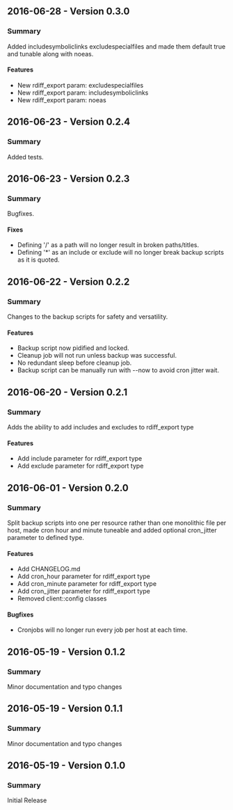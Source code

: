 ## 2016-06-28 - Version 0.3.0
### Summary
Added includesymboliclinks excludespecialfiles and made them default true and tunable along with noeas.
#### Features
- New rdiff_export param: excludespecialfiles
- New rdiff_export param: includesymboliclinks
- New rdiff_export param: noeas

## 2016-06-23 - Version 0.2.4
### Summary
Added tests.

## 2016-06-23 - Version 0.2.3
### Summary
Bugfixes.

#### Fixes
- Defining '/' as a path will no longer result in broken paths/titles.
- Defining '*' as an include or exclude will no longer break backup scripts as it is quoted.

## 2016-06-22 - Version 0.2.2
### Summary
Changes to the backup scripts for safety and versatility.

#### Features
- Backup script now pidified and locked.
- Cleanup job will not run unless backup was successful.
- No redundant sleep before cleanup job.
- Backup script can be manually run with --now to avoid cron jitter wait.

## 2016-06-20 - Version 0.2.1
### Summary
Adds the ability to add includes and excludes to rdiff_export type

#### Features
- Add include parameter for rdiff_export type
- Add exclude parameter for rdiff_export type

## 2016-06-01 - Version 0.2.0
### Summary
Split backup scripts into one per resource rather than one monolithic file per host, made cron hour and minute
tuneable and added optional cron_jitter parameter to defined type.

#### Features
- Add CHANGELOG.md
- Add cron_hour parameter for rdiff_export type
- Add cron_minute parameter for rdiff_export type
- Add cron_jitter parameter for rdiff_export type
- Removed client::config classes

#### Bugfixes
- Cronjobs will no longer run every job per host at each time.

## 2016-05-19 - Version 0.1.2
### Summary
Minor documentation and typo changes

## 2016-05-19 - Version 0.1.1
### Summary
Minor documentation and typo changes

## 2016-05-19 - Version 0.1.0
### Summary
Initial Release
